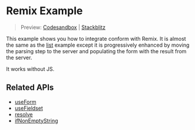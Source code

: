 # Remix Example

> Preview: [Codesandbox](https://codesandbox.io/s/github/edmundhung/conform/tree/main/examples/remix) \| [Stackblitz](https://stackblitz.com/github/edmundhung/conform/tree/main/examples/remix)

This example shows you how to integrate conform with Remix. It is almost the same as the [list](../list/) example except it is progressively enhanced by moving the parsing step to the server and populating the form with the result from the server.

It works without JS.

## Related APIs

- [useForm](../../packages/conform-react/README.md#useForm)
- [useFieldset](../../packages/conform-react/README.md#useFieldset)
- [resolve](../../packages/conform-zod/README.md#resolve)
- [ifNonEmptyString](../../packages/conform-zod/README.md#ifNonEmptyString)
